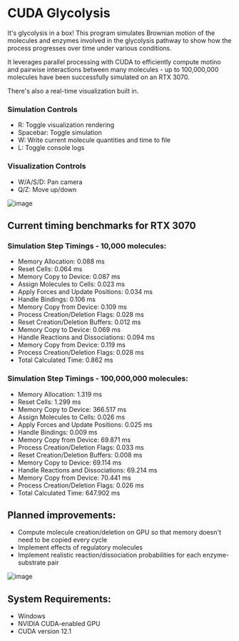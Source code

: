 # CUDA Glycolysis
It's glycolysis in a box! This program simulates Brownian motion of the molecules and enzymes involved in the glycolysis pathway to show how the process progresses over time under various conditions.

It leverages parallel processing with CUDA to efficiently compute motino and pairwise interactions between many molecules - up to 100,000,000 molecules have been successfully simulated on an RTX 3070.

There's also a real-time visualization built in.

### Simulation Controls
- R: Toggle visualization rendering
- Spacebar: Toggle simulation
- W: Write current molecule quantities and time to file
- L: Toggle console logs

### Visualization Controls
- W/A/S/D: Pan camera
- Q/Z: Move up/down

![image](https://github.com/user-attachments/assets/bc280d7f-fdb7-4084-b936-21a67a6456db)

## Current timing benchmarks for RTX 3070
### Simulation Step Timings - 10,000 molecules:
  - Memory Allocation: 0.088 ms
  - Reset Cells: 0.064 ms
  - Memory Copy to Device: 0.087 ms
  - Assign Molecules to Cells: 0.023 ms
  - Apply Forces and Update Positions: 0.034 ms
  - Handle Bindings: 0.106 ms
  - Memory Copy from Device: 0.109 ms
  - Process Creation/Deletion Flags: 0.028 ms
  - Reset Creation/Deletion Buffers: 0.012 ms
  - Memory Copy to Device: 0.069 ms
  - Handle Reactions and Dissociations: 0.094 ms
  - Memory Copy from Device: 0.119 ms
  - Process Creation/Deletion Flags: 0.028 ms
  - Total Calculated Time: 0.862 ms

### Simulation Step Timings - 100,000,000 molecules:
  - Memory Allocation: 1.319 ms
  - Reset Cells: 1.299 ms
  - Memory Copy to Device: 366.517 ms
  - Assign Molecules to Cells: 0.026 ms
  - Apply Forces and Update Positions: 0.025 ms
  - Handle Bindings: 0.009 ms
  - Memory Copy from Device: 69.871 ms
  - Process Creation/Deletion Flags: 0.033 ms
  - Reset Creation/Deletion Buffers: 0.008 ms
  - Memory Copy to Device: 69.114 ms
  - Handle Reactions and Dissociations: 69.214 ms
  - Memory Copy from Device: 70.441 ms
  - Process Creation/Deletion Flags: 0.026 ms
  - Total Calculated Time: 647.902 ms

## Planned improvements:
- Compute molecule creation/deletion on GPU so that memory doesn't need to be copied every cycle
- Implement effects of regulatory molecules
- Implement realistic reaction/dissociation probabilities for each enzyme-substrate pair
  
![image](https://github.com/user-attachments/assets/49a140fe-c049-4b0c-bb02-7a15592f8444)

## System Requirements:
- Windows
- NVIDIA CUDA-enabled GPU
- CUDA version 12.1
